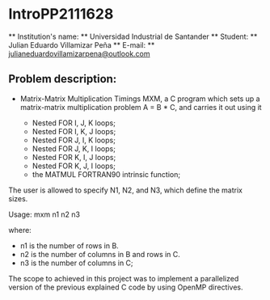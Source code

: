 # IntroPP2111628

** Institution's name: ** Universidad Industrial de Santander
** Student: ** Julian Eduardo Villamizar Peña
** E-mail: ** julianeduardovillamizarpena@outlook.com

## Problem description:

* Matrix-Matrix Multiplication Timings
MXM, a C program which sets up a matrix-matrix multiplication problem A = B * C, and carries it out using it

	- Nested FOR I, J, K loops;
	- Nested FOR I, K, J loops;
	- Nested FOR J, I, K loops;
	- Nested FOR J, K, I loops;
	- Nested FOR K, I, J loops;
	- Nested FOR K, J, I loops;
	- the MATMUL FORTRAN90 intrinsic function;

The user is allowed to specify N1, N2, and N3, which define the matrix sizes. 

Usage:
mxm n1 n2 n3

where:

- n1 is the number of rows in B.
- n2 is the number of columns in B and rows in C.
- n3 is the number of columns in C;

The scope to achieved in this project was to implement a parallelized version of the previous explained C code by using OpenMP directives. 
